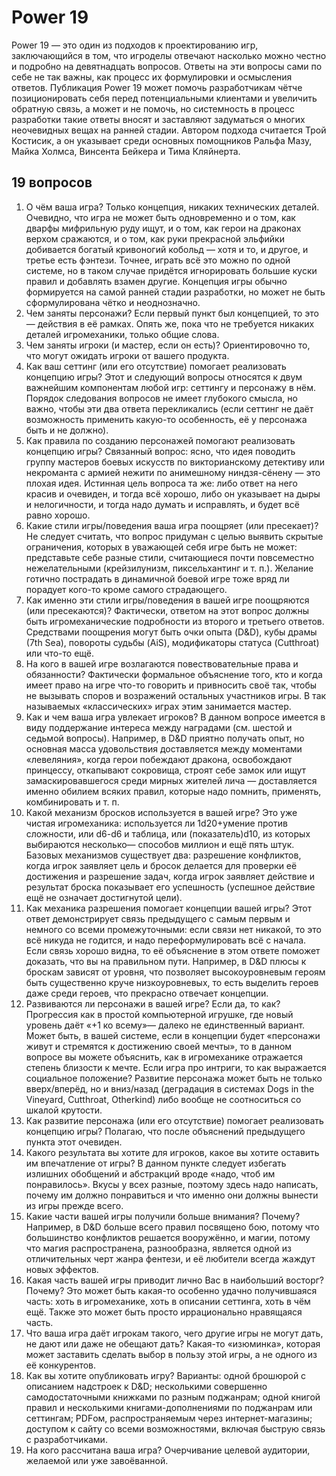 # Power 19

Power 19 — это один из подходов к проектированию игр, заключающийся в том, что
игроделы отвечают насколько можно честно и подробно на девятнадцать вопросов.
Ответы на эти вопросы сами по себе не так важны, как процесс их формулировки и
осмысления ответов. Публикация Power 19 может помочь разработчикам чётче
позиционировать себя перед потенциальными клиентами и увеличить обратную связь,
а может и не помочь, но системность в процесс разработки такие ответы вносят и
заставляют задуматься о многих неочевидных вещах на ранней стадии. Автором
подхода считается Трой Костисик, а он указывает среди основных помощников
Ральфа Мазу, Майка Холмса, Винсента Бейкера и Тима Кляйнерта.

## 19 вопросов

1.  О чём ваша игра? Только концепция, никаких технических деталей. Очевидно,
    что игра не может быть одновременно и о том, как дварфы мифрильную руду
    ищут, и о том, как герои на драконах верхом сражаются, и о том, как руки
    прекрасной эльфийки добивается богатый кривоногий кобольд — хотя и то, и
    другое, и третье есть фэнтези. Точнее, играть всё это можно по одной
    системе, но в таком случае придётся игнорировать большие куски правил и
    добавлять взамен другие. Концепция игры обычно формируется на самой ранней
    стадии разработки, но может не быть сформулирована чётко и неоднозначно.
1.  Чем заняты персонажи? Если первый пункт был концепцией, то это— действия в
    её рамках. Опять же, пока что не требуется никаких деталей игромеханики,
    только общие слова.
1.  Чем заняты игроки (и мастер, если он есть)? Ориентировочно то, что могут
    ожидать игроки от вашего продукта.
1.  Как ваш сеттинг (или его отсутствие) помогает реализовать концепцию игры?
    Этот и следующий вопросы относятся к двум важнейшим компонентам любой игр:
    сеттингу и персонажу в нём. Порядок следования вопросов не имеет глубокого
    смысла, но важно, чтобы эти два ответа перекликались (если сеттинг не даёт
    возможность применить какую-то особенность, её у персонажа быть и не
    должно).
1.  Как правила по созданию персонажей помогают реализовать концепцию игры?
    Связанный вопрос: ясно, что идея поводить группу мастеров боевых искусств
    по викторианскому детективу или некроманта с армией нежити по анимешному
    ниндзя-сёнену — это плохая идея. Истинная цель вопроса та же: либо ответ на
    него красив и очевиден, и тогда всё хорошо, либо он указывает на дыры и
    нелогичности, и тогда надо думать и исправлять, и будет всё равно хорошо.
1.  Какие стили игры/поведения ваша игра поощряет (или пресекает)? Не следует
    считать, что вопрос придуман с целью выявить скрытые ограничения, которых в
    уважающей себя игре быть не может: представьте себе разные стили,
    считающиеся почти повсеместно нежелательными (крейзилунизм, пиксельхантинг
    и т. п.). Желание готично пострадать в динамичной боевой игре тоже вряд ли
    порадует кого-то кроме самого страдающего.
1.  Как именно эти стили игры/поведения в вашей игре поощряются (или
    пресекаются)? Фактически, ответом на этот вопрос должны быть
    игромеханические подробности из второго и третьего ответов. Средствами
    поощрения могут быть очки опыта (D&D), кубы драмы (7th Sea), повороты
    судьбы (AiS), модификаторы статуса (Cutthroat) или что-то ещё.
1.  На кого в вашей игре возлагаются повествовательные права и обязанности?
    Фактически формальное объяснение того, кто и когда имеет право на игре
    что-то говорить и привносить своё так, чтобы не вызывать споров и
    возражений остальных участников игры. В так называемых «классических» играх
    этим занимается мастер.
1.  Как и чем ваша игра увлекает игроков? В данном вопросе имеется в виду
    поддержание интереса между наградами (см. шестой и седьмой вопросы).
    Например, в D&D приятно получать опыт, но основная масса удовольствия
    доставляется между моментами «левеляния», когда герои побеждают дракона,
    освобождают принцессу, откапывают сокровища, строят себе замок или ищут
    замаскировавшегося среди мирных жителей лича — доставляется именно обилием
    всяких правил, которые надо помнить, применять, комбинировать и т. п.
1.  Какой механизм бросков используется в вашей игре? Это уже чистая
    игромеханика: используется ли 1d20+умение против сложности, или d6-d6 и
    таблица, или (показатель)d10, из которых выбираются несколько— способов
    миллион и ещё пять штук. Базовых механизмов существует два: разрешение
    конфликтов, когда игрок заявляет цель и бросок делается для проверки её
    достижения и разрешение задач, когда игрок заявляет действие и результат
    броска показывает его успешность (успешное действие ещё не означает
    достигнутой цели).
1.  Как механика разрешения помогает концепции вашей игры? Этот ответ
    демонстрирует связь предыдущего с самым первым и немного со всеми
    промежуточными: если связи нет никакой, то это всё никуда не годится, и
    надо переформулировать всё с начала. Если связь хорошо видна, то её
    объяснение в этом ответе поможет доказать, что вы на правильном пути.
    Например, в D&D плюсы к броскам зависят от уровня, что позволяет
    высокоуровневым героям быть существенно круче низкоуровневых, то есть
    выделить героев даже среди героев, что прекрасно отвечает концепции.
1.  Развиваются ли персонажи в вашей игре? Если да, то как? Прогрессия как в
    простой компьютерной игрушке, где новый уровень даёт «+1 ко всему»— далеко
    не единственный вариант. Может быть, в вашей системе, если в концепции
    будет «персонажи живут и стремятся к достижению своей мечты», то в данном
    вопросе вы можете объяснить, как в игромеханике отражается степень близости
    к мечте. Если игра про интриги, то как выражается социальное положение?
    Развитие персонажа может быть не только вверх/вперёд, но и вниз/назад
    (деградация в системах Dogs in the Vineyard, Cutthroat, Otherkind) либо
    вообще не соотноситься со шкалой крутости.
1.  Как развитие персонажа (или его отсутствие) помогает реализовать концепцию
    игры? Полагаю, что после объяснений предыдущего пункта этот очевиден.
1.  Какого результата вы хотите для игроков, какое вы хотите оставить им
    впечатление от игры? В данном пункте следует избегать излишних обобщений и
    абстракций вроде «надо, чтоб им понравилось». Вкусы у всех разные, поэтому
    здесь надо написать, почему им должно понравиться и что именно они должны
    вынести из игры прежде всего.
1.  Какие части вашей игры получили больше внимания? Почему? Например, в D&D
    больше всего правил посвящено бою, потому что большинство конфликтов
    решается вооружённо, и магии, потому что магия распространена,
    разнообразна, является одной из отличительных черт жанра фентези, и её
    любители всегда жаждут новых эффектов.
1.  Какая часть вашей игры приводит лично Вас в наибольший восторг? Почему? Это
    может быть какая-то особенно удачно получившаяся часть: хоть в
    игромеханике, хоть в описании сеттинга, хоть в чём ещё. Также это может
    быть просто иррационально нравящаяся часть.
1.  Что ваша игра даёт игрокам такого, чего другие игры не могут дать, не дают
    или даже не обещают дать? Какая-то «изюминка», которая может заставить
    сделать выбор в пользу этой игры, а не одного из её конкурентов.
1.  Как вы хотите опубликовать игру? Варианты: одной брошюрой с описанием
    надстроек к D&D; несколькими совершенно самодостаточными книжками по разным
    поджанрам; одной книгой правил и несколькими книгами-дополнениями по
    поджанрам или сеттингам; PDFом, распространяемым через интернет-магазины;
    доступом к сайту со всеми возможностями, включая быструю связь с
    разработчиками.
1.  На кого рассчитана ваша игра? Очерчивание целевой аудитории, желаемой или
    уже завоёванной.
